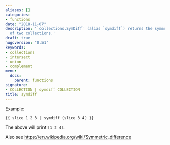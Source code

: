 ```yaml
---
aliases: []
categories:
- functions
date: "2018-11-07"
description: '`collections.SymDiff` (alias `symdiff`) returns the symmetric difference
  of two collections.'
draft: true
hugoversion: "0.51"
keywords:
- collections
- intersect
- union
- complement
menu:
  docs:
    parent: functions
signature:
- COLLECTION | symdiff COLLECTION
title: symdiff
---
```


Example:

```go-html-template
{{ slice 1 2 3 | symdiff (slice 3 4) }}
```

The above will print `[1 2 4]`.

Also see https://en.wikipedia.org/wiki/Symmetric_difference
